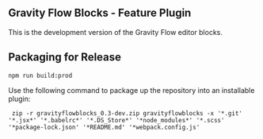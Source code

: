 ## Gravity Flow Blocks - Feature Plugin

This is the development version of the Gravity Flow editor blocks.

## Packaging for Release

```
npm run build:prod
```

Use the following command to package up the repository into an installable plugin:

```
 zip -r gravityflowblocks_0.3-dev.zip gravityflowblocks -x '*.git' '*.jsx*' '*.babelrc*' '*.DS_Store*' '*node_modules*' '*.scss' '*package-lock.json' '*README.md' '*webpack.config.js'
```
